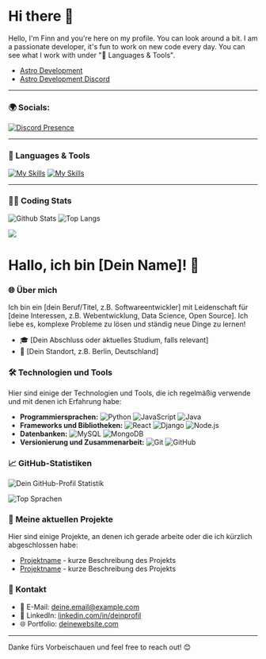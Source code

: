 # Hi there 👋

Hello, I'm Finn and you're here on my profile. You can look around a bit. I am a passionate developer, it's fun to work on new code every day. You can see what I work with under "🔧 Languages ​​& Tools".
  - [Astro Development](https://linktree-be4.pages.dev/)
  - [Astro Development Discord](https://discord.gg/qhesA8nNvt)

---

### 🌍 Socials:
[![Discord Presence](https://lanyard.cnrad.dev/api/1254079221811118120)](https://discord.com/users/1254079221811118120)

---

### 🔧 Languages & Tools
[![My Skills](https://skillicons.dev/icons?i=js,html,css,py,lua,docker)](https://skillicons.dev)
[![My Skills](https://skillicons.dev/icons?i=discord,bots,github,windows,pycharm,phpstorm,vscode)](https://skillicons.dev)

---

### 👨‍💻 Coding Stats
![Github Stats](https://github-readme-stats.vercel.app/api?username=Pylora&show_icons=true&theme=holi)
![Top Langs](https://github-readme-stats.vercel.app/api/top-langs/?username=Pylora&layout=compact&theme=holi)

[![](https://visitcount.itsvg.in/api?id=pyrora-finn&label=Profile%20Views&color=0&icon=8&pretty=true)](https://visitcount.itsvg.in)

# Hallo, ich bin [Dein Name]! 👋

### 🌐 Über mich
Ich bin ein [dein Beruf/Titel, z.B. Softwareentwickler] mit Leidenschaft für [deine Interessen, z.B. Webentwicklung, Data Science, Open Source]. Ich liebe es, komplexe Probleme zu lösen und ständig neue Dinge zu lernen!

- 🎓 [Dein Abschluss oder aktuelles Studium, falls relevant]
- 📍 [Dein Standort, z.B. Berlin, Deutschland]

### 🛠️ Technologien und Tools
Hier sind einige der Technologien und Tools, die ich regelmäßig verwende und mit denen ich Erfahrung habe:

- **Programmiersprachen:** ![Python](https://img.shields.io/badge/-Python-3776AB?logo=python&logoColor=white&style=flat-square) ![JavaScript](https://img.shields.io/badge/-JavaScript-F7DF1E?logo=javascript&logoColor=black&style=flat-square) ![Java](https://img.shields.io/badge/-Java-007396?logo=java&logoColor=white&style=flat-square)
- **Frameworks und Bibliotheken:** ![React](https://img.shields.io/badge/-React-61DAFB?logo=react&logoColor=black&style=flat-square) ![Django](https://img.shields.io/badge/-Django-092E20?logo=django&logoColor=white&style=flat-square) ![Node.js](https://img.shields.io/badge/-Node.js-339933?logo=node.js&logoColor=white&style=flat-square)
- **Datenbanken:** ![MySQL](https://img.shields.io/badge/-MySQL-4479A1?logo=mysql&logoColor=white&style=flat-square) ![MongoDB](https://img.shields.io/badge/-MongoDB-47A248?logo=mongodb&logoColor=white&style=flat-square)
- **Versionierung und Zusammenarbeit:** ![Git](https://img.shields.io/badge/-Git-F05032?logo=git&logoColor=white&style=flat-square) ![GitHub](https://img.shields.io/badge/-GitHub-181717?logo=github&logoColor=white&style=flat-square)

### 📈 GitHub-Statistiken
![Dein GitHub-Profil Statistik](https://github-readme-stats.vercel.app/api?username=DeinBenutzername&show_icons=true&theme=dracula)

![Top Sprachen](https://github-readme-stats.vercel.app/api/top-langs/?username=DeinBenutzername&layout=compact&theme=dracula)

### 📂 Meine aktuellen Projekte
Hier sind einige Projekte, an denen ich gerade arbeite oder die ich kürzlich abgeschlossen habe:

- [Projektname](Projektlink) - kurze Beschreibung des Projekts
- [Projektname](Projektlink) - kurze Beschreibung des Projekts

### 💬 Kontakt
- 📧 E-Mail: [deine.email@example.com](mailto:deine.email@example.com)
- 💼 LinkedIn: [linkedin.com/in/deinprofil](https://www.linkedin.com/in/deinprofil)
- 🌐 Portfolio: [deinewebsite.com](https://deinewebsite.com)

---

Danke fürs Vorbeischauen und feel free to reach out! 😊
